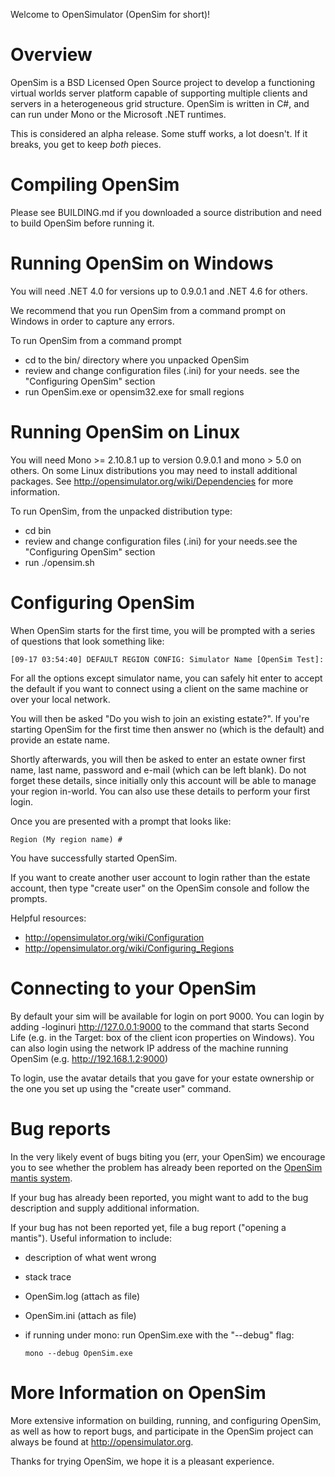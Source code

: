 Welcome to OpenSimulator (OpenSim for short)!

# Overview

OpenSim is a BSD Licensed Open Source project to develop a functioning
virtual worlds server platform capable of supporting multiple clients
and servers in a heterogeneous grid structure. OpenSim is written in
C#, and can run under Mono or the Microsoft .NET runtimes.

This is considered an alpha release.  Some stuff works, a lot doesn't.
If it breaks, you get to keep *both* pieces.

# Compiling OpenSim

Please see BUILDING.md if you downloaded a source distribution and 
need to build OpenSim before running it.

# Running OpenSim on Windows

You will need .NET 4.0 for versions up to 0.9.0.1 and .NET 4.6 for others.

We recommend that you run OpenSim from a command prompt on Windows in order
to capture any errors.

To run OpenSim from a command prompt

 * cd to the bin/ directory where you unpacked OpenSim
 * review and change configuration files (.ini) for your needs. see the "Configuring OpenSim" section
 * run OpenSim.exe or opensim32.exe for small regions


# Running OpenSim on Linux

You will need Mono >= 2.10.8.1 up to version 0.9.0.1 and mono > 5.0 on others.  On some Linux distributions you
may need to install additional packages.  See http://opensimulator.org/wiki/Dependencies
for more information.

To run OpenSim, from the unpacked distribution type:

 * cd bin
 * review and change configuration files (.ini) for your needs.see the "Configuring OpenSim" section
 * run ./opensim.sh


# Configuring OpenSim

When OpenSim starts for the first time, you will be prompted with a
series of questions that look something like:

	[09-17 03:54:40] DEFAULT REGION CONFIG: Simulator Name [OpenSim Test]:

For all the options except simulator name, you can safely hit enter to accept
the default if you want to connect using a client on the same machine or over
your local network.

You will then be asked "Do you wish to join an existing estate?".  If you're
starting OpenSim for the first time then answer no (which is the default) and
provide an estate name.

Shortly afterwards, you will then be asked to enter an estate owner first name,
last name, password and e-mail (which can be left blank).  Do not forget these
details, since initially only this account will be able to manage your region
in-world.  You can also use these details to perform your first login.

Once you are presented with a prompt that looks like:

	Region (My region name) #

You have successfully started OpenSim.

If you want to create another user account to login rather than the estate
account, then type "create user" on the OpenSim console and follow the prompts.

Helpful resources:
 * http://opensimulator.org/wiki/Configuration
 * http://opensimulator.org/wiki/Configuring_Regions

# Connecting to your OpenSim

By default your sim will be available for login on port 9000.  You can login by
adding -loginuri http://127.0.0.1:9000 to the command that starts Second Life
(e.g. in the Target: box of the client icon properties on Windows).  You can
also login using the network IP address of the machine running OpenSim (e.g.
http://192.168.1.2:9000)

To login, use the avatar details that you gave for your estate ownership or the
one you set up using the "create user" command.

# Bug reports

In the very likely event of bugs biting you (err, your OpenSim) we
encourage you to see whether the problem has already been reported on
the [OpenSim mantis system](http://opensimulator.org/mantis/main_page.php).

If your bug has already been reported, you might want to add to the
bug description and supply additional information.

If your bug has not been reported yet, file a bug report ("opening a
mantis"). Useful information to include:
 * description of what went wrong
 * stack trace
 * OpenSim.log (attach as file)
 * OpenSim.ini (attach as file)
 * if running under mono: run OpenSim.exe with the "--debug" flag:

       mono --debug OpenSim.exe

# More Information on OpenSim

More extensive information on building, running, and configuring
OpenSim, as well as how to report bugs, and participate in the OpenSim
project can always be found at http://opensimulator.org.

Thanks for trying OpenSim, we hope it is a pleasant experience.

